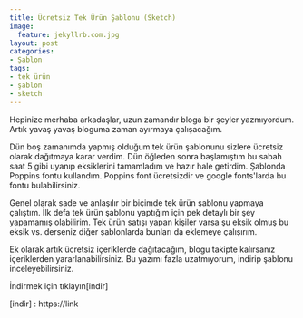 ```yaml
---
title: Ücretsiz Tek Ürün Şablonu (Sketch)
image:
  feature: jekyllrb.com.jpg
layout: post
categories:
- Şablon
tags:
- tek ürün
- şablon
- sketch
---
```


Hepinize merhaba arkadaşlar, uzun zamandır bloga bir şeyler yazmıyordum. Artık yavaş yavaş bloguma zaman ayırmaya çalışacağım. 

Dün boş zamanımda yapmış olduğum tek ürün şablonunu sizlere ücretsiz olarak dağıtmaya karar verdim. Dün öğleden sonra başlamıştım bu sabah saat 5 gibi uyanıp eksiklerini tamamladım ve hazır hale getirdim. Şablonda Poppins fontu kullandım. Poppins font ücretsizdir ve google fonts'larda bu fontu bulabilirsiniz.

Genel olarak sade ve anlaşılır bir biçimde tek ürün şablonu yapmaya çalıştım. İlk defa tek ürün şablonu yaptığım için pek detaylı bir şey yapamamış olabilirim. Tek ürün satışı yapan kişiler varsa şu eksik olmuş bu eksik vs. derseniz diğer şablonlarda bunları da eklemeye çalışırım.

Ek olarak artık ücretsiz içeriklerde dağıtacağım, blogu takipte kalırsanız içeriklerden yararlanabilirsiniz. Bu yazımı fazla uzatmıyorum, indirip şablonu inceleyebilirsiniz.

İndirmek için tıklayın[indir]



[indir] : https://link